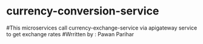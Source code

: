 # currency-conversion-service

#This microservices call currency-exchange-service via apigateway service to get exchange rates
#Wrritten by : Pawan Parihar

